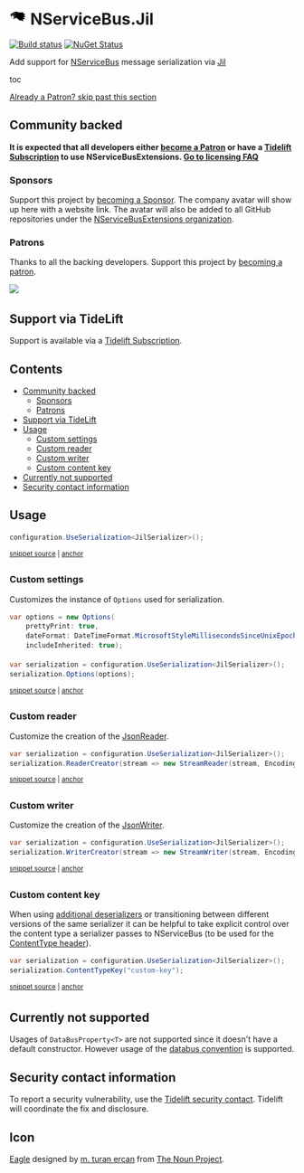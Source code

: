 <!--
GENERATED FILE - DO NOT EDIT
This file was generated by [MarkdownSnippets](https://github.com/SimonCropp/MarkdownSnippets).
Source File: /readme.source.md
To change this file edit the source file and then run MarkdownSnippets.
-->

# <img src="/src/icon.png" height="30px"> NServiceBus.Jil

[![Build status](https://ci.appveyor.com/api/projects/status/oab6rmnc297vyyh5/branch/master?svg=true)](https://ci.appveyor.com/project/SimonCropp/nservicebus-Jil)
[![NuGet Status](https://img.shields.io/nuget/v/NServiceBus.Jil.svg)](https://www.nuget.org/packages/NServiceBus.Jil/)

Add support for [NServiceBus](https://particular.net/NServiceBus) message serialization via [Jil](https://github.com/kevin-montrose/Jil)

toc

<!--- StartOpenCollectiveBackers -->

[Already a Patron? skip past this section](#endofbacking)


## Community backed

**It is expected that all developers either [become a Patron](https://opencollective.com/nservicebusextensions/contribute/patron-6976) or have a [Tidelift Subscription](#support-via-tidelift) to use NServiceBusExtensions. [Go to licensing FAQ](https://github.com/NServiceBusExtensions/Home/#licensingpatron-faq)**


### Sponsors

Support this project by [becoming a Sponsor](https://opencollective.com/nservicebusextensions/contribute/sponsor-6972). The company avatar will show up here with a website link. The avatar will also be added to all GitHub repositories under the [NServiceBusExtensions organization](https://github.com/NServiceBusExtensions).


### Patrons

Thanks to all the backing developers. Support this project by [becoming a patron](https://opencollective.com/nservicebusextensions/contribute/patron-6976).

<img src="https://opencollective.com/nservicebusextensions/tiers/patron.svg?width=890&avatarHeight=60&button=false">

<a href="#" id="endofbacking"></a>

<!--- EndOpenCollectiveBackers -->


## Support via TideLift

Support is available via a [Tidelift Subscription](https://tidelift.com/subscription/pkg/nuget-nservicebus.msgpack?utm_source=nuget-nservicebus.msgpack&utm_medium=referral&utm_campaign=enterprise).


<!-- toc -->
## Contents

  * [Community backed](#community-backed)
    * [Sponsors](#sponsors)
    * [Patrons](#patrons)
  * [Support via TideLift](#support-via-tidelift)
  * [Usage](#usage)
    * [Custom settings](#custom-settings)
    * [Custom reader](#custom-reader)
    * [Custom writer](#custom-writer)
    * [Custom content key](#custom-content-key)
  * [Currently not supported](#currently-not-supported)
  * [Security contact information](#security-contact-information)<!-- endToc -->


## Usage

<!-- snippet: JilSerialization -->
<a id='snippet-jilserialization'></a>
```cs
configuration.UseSerialization<JilSerializer>();
```
<sup><a href='/src/Tests/Snippets/Usage.cs#L11-L15' title='File snippet `jilserialization` was extracted from'>snippet source</a> | <a href='#snippet-jilserialization' title='Navigate to start of snippet `jilserialization`'>anchor</a></sup>
<!-- endSnippet -->


### Custom settings

Customizes the instance of `Options` used for serialization.

<!-- snippet: JilCustomSettings -->
<a id='snippet-jilcustomsettings'></a>
```cs
var options = new Options(
    prettyPrint: true,
    dateFormat: DateTimeFormat.MicrosoftStyleMillisecondsSinceUnixEpoch,
    includeInherited: true);

var serialization = configuration.UseSerialization<JilSerializer>();
serialization.Options(options);
```
<sup><a href='/src/Tests/Snippets/Usage.cs#L20-L30' title='File snippet `jilcustomsettings` was extracted from'>snippet source</a> | <a href='#snippet-jilcustomsettings' title='Navigate to start of snippet `jilcustomsettings`'>anchor</a></sup>
<!-- endSnippet -->


### Custom reader

Customize the creation of the [JsonReader](https://www.newtonsoft.com/json/help/html/T_Newtonsoft_Json_JsonReader.htm).

<!-- snippet: JilCustomReader -->
<a id='snippet-jilcustomreader'></a>
```cs
var serialization = configuration.UseSerialization<JilSerializer>();
serialization.ReaderCreator(stream => new StreamReader(stream, Encoding.UTF8));
```
<sup><a href='/src/Tests/Snippets/Usage.cs#L35-L40' title='File snippet `jilcustomreader` was extracted from'>snippet source</a> | <a href='#snippet-jilcustomreader' title='Navigate to start of snippet `jilcustomreader`'>anchor</a></sup>
<!-- endSnippet -->


### Custom writer

Customize the creation of the [JsonWriter](https://www.newtonsoft.com/json/help/html/T_Newtonsoft_Json_JsonWriter.htm).

<!-- snippet: JilCustomWriter -->
<a id='snippet-jilcustomwriter'></a>
```cs
var serialization = configuration.UseSerialization<JilSerializer>();
serialization.WriterCreator(stream => new StreamWriter(stream, Encoding.UTF8));
```
<sup><a href='/src/Tests/Snippets/Usage.cs#L45-L50' title='File snippet `jilcustomwriter` was extracted from'>snippet source</a> | <a href='#snippet-jilcustomwriter' title='Navigate to start of snippet `jilcustomwriter`'>anchor</a></sup>
<!-- endSnippet -->


### Custom content key

When using [additional deserializers](https://docs.particular.net/nservicebus/serialization/#specifying-additional-deserializers) or transitioning between different versions of the same serializer it can be helpful to take explicit control over the content type a serializer passes to NServiceBus (to be used for the [ContentType header](https://docs.particular.net/nservicebus/messaging/headers#serialization-headers-nservicebus-contenttype)).

<!-- snippet: JilContentTypeKey -->
<a id='snippet-jilcontenttypekey'></a>
```cs
var serialization = configuration.UseSerialization<JilSerializer>();
serialization.ContentTypeKey("custom-key");
```
<sup><a href='/src/Tests/Snippets/Usage.cs#L55-L60' title='File snippet `jilcontenttypekey` was extracted from'>snippet source</a> | <a href='#snippet-jilcontenttypekey' title='Navigate to start of snippet `jilcontenttypekey`'>anchor</a></sup>
<!-- endSnippet -->


## Currently not supported

Usages of `DataBusProperty<T>` are not supported since it doesn't have a default constructor. However usage of the [databus convention](https://docs.particular.net/nservicebus/messaging/databus) is supported.


## Security contact information

To report a security vulnerability, use the [Tidelift security contact](https://tidelift.com/security). Tidelift will coordinate the fix and disclosure.


## Icon

[Eagle](https://thenounproject.com/term/eagle/58506/) designed by [m. turan ercan](https://thenounproject.com/mte/) from [The Noun Project](https://thenounproject.com).
